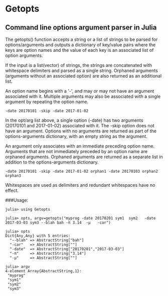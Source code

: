 # Getopts
## Command line options argument parser in Julia

The getopts() function accepts a string or a list of strings to be parsed for options/arguments and outputs a dictionary
of key/value pairs where the keys are option names and the value of each key is an associated list of option arguments.

If the input is a list(vector) of strings, the strings are concatenated with whitespace delimiters and parsed as a single string. 
Orphaned arguments (arguments without an associated option) are also returned as an additional list.

An option name begins with a '-', and may or may not have an argument associated with it. Multiple arguments may
also be associated with a single argument by repeating the option name.
```
-date 20170101 -skip -date 2017-01-02
```
In the opt/arg list above, a single option (-date) has two arguments (20170101 and 2017-01-02) associated with it.
The -skip option does not have an argument. Options with no arguments are returned as part of the options-arguments 
dictionary, with an empty string as the argument.

An argument only associates with an immediate preceding option name. Arguments that are not immediately preceded
by an option name are orphaned arguments. Orphaned arguments are returned as a separate list in addition to the 
options-arguments dictionary. 
```
-date 20170101 -skip -date 2017-01-02 orphan1 -date 20170103 orphan2 orphan3
```
Whitespaces are used as delimiters and redundant whitespaces have no effect.

###Usage:

```
julia> using Getopts

julia> opts, argv=getopts("myprog -date 20170201 sym1  sym2   -date 2017-03-03 sym3 --blah bah -π 3.14  -μ   -car")

julia> opts
Dict{Any,Any} with 5 entries:
  "--blah" => AbstractString["bah"]
  "-car"   => AbstractString[""]
  "-date"  => AbstractString["20170201","2017-03-03"]
  "-π"     => AbstractString["3.14"]
  "-μ"     => AbstractString[""]

julia> argv
4-element Array{AbstractString,1}:
 "myprog"
 "sym1"
 "sym2"
 "sym3"
 ```
